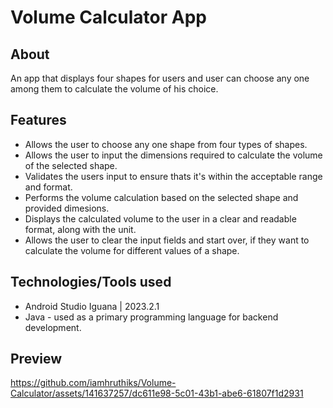 # Volume Calculator App

## About
An app that displays four shapes for users and user can choose any one among them to calculate the volume of his choice.

## Features
- Allows the user to choose any one shape from four types of shapes.
- Allows the user to input the dimensions required to calculate the volume of the selected shape.
- Validates the users input to ensure thats it's within the acceptable range and format.
- Performs the volume calculation based on the selected shape and provided dimesions.
- Displays the calculated volume to the user in a clear and readable format, along with the unit.
- Allows the user to clear the input fields and start over, if they want to calculate the volume for different values of a shape.

## Technologies/Tools used
- Android Studio Iguana | 2023.2.1
- Java - used as a primary programming language for backend development.

## Preview


https://github.com/iamhruthiks/Volume-Calculator/assets/141637257/dc611e98-5c01-43b1-abe6-61807f1d2931













